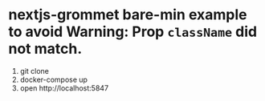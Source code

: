 # nextjs-grommet bare-min example to avoid Warning: Prop `className` did not match.

1. git clone
2. docker-compose up
3. open http://localhost:5847

